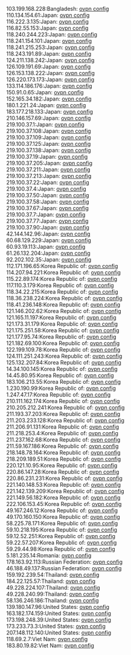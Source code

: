 103.199.168.228:Bangladesh: [ovpn config](vpn/103_199_168_228.ovpn)  
110.134.154.61:Japan: [ovpn config](vpn/110_134_154_61.ovpn)  
116.222.3.135:Japan: [ovpn config](vpn/116_222_3_135.ovpn)  
116.82.55.153:Japan: [ovpn config](vpn/116_82_55_153.ovpn)  
118.240.244.223:Japan: [ovpn config](vpn/118_240_244_223.ovpn)  
118.241.154.101:Japan: [ovpn config](vpn/118_241_154_101.ovpn)  
118.241.215.253:Japan: [ovpn config](vpn/118_241_215_253.ovpn)  
118.243.191.89:Japan: [ovpn config](vpn/118_243_191_89.ovpn)  
124.211.138.242:Japan: [ovpn config](vpn/124_211_138_242.ovpn)  
126.109.191.69:Japan: [ovpn config](vpn/126_109_191_69.ovpn)  
126.153.138.222:Japan: [ovpn config](vpn/126_153_138_222.ovpn)  
126.220.173.173:Japan: [ovpn config](vpn/126_220_173_173.ovpn)  
133.114.186.176:Japan: [ovpn config](vpn/133_114_186_176.ovpn)  
150.91.0.65:Japan: [ovpn config](vpn/150_91_0_65.ovpn)  
152.165.34.182:Japan: [ovpn config](vpn/152_165_34_182.ovpn)  
180.1.221.24:Japan: [ovpn config](vpn/180_1_221_24.ovpn)  
183.177.218.133:Japan: [ovpn config](vpn/183_177_218_133.ovpn)  
210.146.157.69:Japan: [ovpn config](vpn/210_146_157_69.ovpn)  
219.100.37.1:Japan: [ovpn config](vpn/219_100_37_1.ovpn)  
219.100.37.108:Japan: [ovpn config](vpn/219_100_37_108.ovpn)  
219.100.37.109:Japan: [ovpn config](vpn/219_100_37_109.ovpn)  
219.100.37.125:Japan: [ovpn config](vpn/219_100_37_125.ovpn)  
219.100.37.138:Japan: [ovpn config](vpn/219_100_37_138.ovpn)  
219.100.37.19:Japan: [ovpn config](vpn/219_100_37_19.ovpn)  
219.100.37.205:Japan: [ovpn config](vpn/219_100_37_205.ovpn)  
219.100.37.211:Japan: [ovpn config](vpn/219_100_37_211.ovpn)  
219.100.37.213:Japan: [ovpn config](vpn/219_100_37_213.ovpn)  
219.100.37.22:Japan: [ovpn config](vpn/219_100_37_22.ovpn)  
219.100.37.4:Japan: [ovpn config](vpn/219_100_37_4.ovpn)  
219.100.37.50:Japan: [ovpn config](vpn/219_100_37_50.ovpn)  
219.100.37.58:Japan: [ovpn config](vpn/219_100_37_58.ovpn)  
219.100.37.67:Japan: [ovpn config](vpn/219_100_37_67.ovpn)  
219.100.37.7:Japan: [ovpn config](vpn/219_100_37_7.ovpn)  
219.100.37.77:Japan: [ovpn config](vpn/219_100_37_77.ovpn)  
219.100.37.90:Japan: [ovpn config](vpn/219_100_37_90.ovpn)  
42.144.142.96:Japan: [ovpn config](vpn/42_144_142_96.ovpn)  
60.68.129.229:Japan: [ovpn config](vpn/60_68_129_229.ovpn)  
60.93.19.113:Japan: [ovpn config](vpn/60_93_19_113.ovpn)  
61.26.132.204:Japan: [ovpn config](vpn/61_26_132_204.ovpn)  
92.202.102.35:Japan: [ovpn config](vpn/92_202_102_35.ovpn)  
112.171.196.65:Korea Republic of: [ovpn config](vpn/112_171_196_65.ovpn)  
114.207.94.221:Korea Republic of: [ovpn config](vpn/114_207_94_221.ovpn)  
115.22.89.174:Korea Republic of: [ovpn config](vpn/115_22_89_174.ovpn)  
117.110.3.179:Korea Republic of: [ovpn config](vpn/117_110_3_179.ovpn)  
118.34.22.215:Korea Republic of: [ovpn config](vpn/118_34_22_215.ovpn)  
118.36.238.224:Korea Republic of: [ovpn config](vpn/118_36_238_224.ovpn)  
118.41.236.148:Korea Republic of: [ovpn config](vpn/118_41_236_148.ovpn)  
121.146.202.62:Korea Republic of: [ovpn config](vpn/121_146_202_62.ovpn)  
121.165.11.197:Korea Republic of: [ovpn config](vpn/121_165_11_197.ovpn)  
121.173.31.179:Korea Republic of: [ovpn config](vpn/121_173_31_179.ovpn)  
121.175.251.58:Korea Republic of: [ovpn config](vpn/121_175_251_58.ovpn)  
121.177.95.74:Korea Republic of: [ovpn config](vpn/121_177_95_74.ovpn)  
121.182.69.100:Korea Republic of: [ovpn config](vpn/121_182_69_100.ovpn)  
122.199.109.78:Korea Republic of: [ovpn config](vpn/122_199_109_78.ovpn)  
124.111.251.243:Korea Republic of: [ovpn config](vpn/124_111_251_243.ovpn)  
125.132.207.84:Korea Republic of: [ovpn config](vpn/125_132_207_84.ovpn)  
14.34.100.145:Korea Republic of: [ovpn config](vpn/14_34_100_145.ovpn)  
14.45.80.95:Korea Republic of: [ovpn config](vpn/14_45_80_95.ovpn)  
183.106.213.55:Korea Republic of: [ovpn config](vpn/183_106_213_55.ovpn)  
1.230.190.99:Korea Republic of: [ovpn config](vpn/1_230_190_99.ovpn)  
1.247.47.17:Korea Republic of: [ovpn config](vpn/1_247_47_17.ovpn)  
210.111.162.174:Korea Republic of: [ovpn config](vpn/210_111_162_174.ovpn)  
210.205.212.241:Korea Republic of: [ovpn config](vpn/210_205_212_241.ovpn)  
211.193.37.203:Korea Republic of: [ovpn config](vpn/211_193_37_203.ovpn)  
211.203.233.128:Korea Republic of: [ovpn config](vpn/211_203_233_128.ovpn)  
211.206.91.131:Korea Republic of: [ovpn config](vpn/211_206_91_131.ovpn)  
211.218.253.4:Korea Republic of: [ovpn config](vpn/211_218_253_4.ovpn)  
211.237.162.68:Korea Republic of: [ovpn config](vpn/211_237_162_68.ovpn)  
211.59.167.186:Korea Republic of: [ovpn config](vpn/211_59_167_186.ovpn)  
218.148.78.164:Korea Republic of: [ovpn config](vpn/218_148_78_164.ovpn)  
218.209.189.51:Korea Republic of: [ovpn config](vpn/218_209_189_51.ovpn)  
220.121.10.95:Korea Republic of: [ovpn config](vpn/220_121_10_95.ovpn)  
220.86.147.28:Korea Republic of: [ovpn config](vpn/220_86_147_28.ovpn)  
220.86.231.231:Korea Republic of: [ovpn config](vpn/220_86_231_231.ovpn)  
221.140.148.53:Korea Republic of: [ovpn config](vpn/221_140_148_53.ovpn)  
221.142.139.209:Korea Republic of: [ovpn config](vpn/221_142_139_209.ovpn)  
221.149.56.182:Korea Republic of: [ovpn config](vpn/221_149_56_182.ovpn)  
222.106.153.45:Korea Republic of: [ovpn config](vpn/222_106_153_45.ovpn)  
49.167.246.12:Korea Republic of: [ovpn config](vpn/49_167_246_12.ovpn)  
49.170.160.150:Korea Republic of: [ovpn config](vpn/49_170_160_150.ovpn)  
58.225.78.171:Korea Republic of: [ovpn config](vpn/58_225_78_171.ovpn)  
59.10.218.195:Korea Republic of: [ovpn config](vpn/59_10_218_195.ovpn)  
59.12.52.251:Korea Republic of: [ovpn config](vpn/59_12_52_251.ovpn)  
59.22.57.207:Korea Republic of: [ovpn config](vpn/59_22_57_207.ovpn)  
59.29.44.98:Korea Republic of: [ovpn config](vpn/59_29_44_98.ovpn)  
5.181.235.14:Romania: [ovpn config](vpn/5_181_235_14.ovpn)  
178.163.92.113:Russian Federation: [ovpn config](vpn/178_163_92_113.ovpn)  
46.188.49.137:Russian Federation: [ovpn config](vpn/46_188_49_137.ovpn)  
159.192.239.54:Thailand: [ovpn config](vpn/159_192_239_54.ovpn)  
184.22.125.57:Thailand: [ovpn config](vpn/184_22_125_57.ovpn)  
49.228.224.107:Thailand: [ovpn config](vpn/49_228_224_107.ovpn)  
49.228.240.99:Thailand: [ovpn config](vpn/49_228_240_99.ovpn)  
58.136.246.186:Thailand: [ovpn config](vpn/58_136_246_186.ovpn)  
139.180.147.96:United States: [ovpn config](vpn/139_180_147_96.ovpn)  
163.182.174.159:United States: [ovpn config](vpn/163_182_174_159.ovpn)  
173.198.248.39:United States: [ovpn config](vpn/173_198_248_39.ovpn)  
173.233.73.3:United States: [ovpn config](vpn/173_233_73_3.ovpn)  
207.148.112.140:United States: [ovpn config](vpn/207_148_112_140.ovpn)  
118.69.2.7:Viet Nam: [ovpn config](vpn/118_69_2_7.ovpn)  
183.80.19.82:Viet Nam: [ovpn config](vpn/183_80_19_82.ovpn)  
